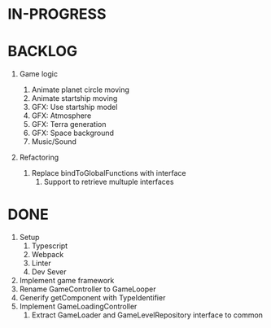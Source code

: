 # IN-PROGRESS

# BACKLOG

1. Game logic 
   1. Animate planet circle moving
   1. Animate startship moving
   1. GFX: Use startship model
   1. GFX: Atmosphere
   1. GFX: Terra generation
   1. GFX: Space background
   1. Music/Sound 
    
1. Refactoring
   1. Replace bindToGlobalFunctions with interface
      1. Support to retrieve multuple interfaces 

# DONE

1. Setup 
   1. Typescript
   2. Webpack
   3. Linter
   4. Dev Sever
1. Implement game framework
1. Rename GameController to GameLooper
1. Generify getComponent with TypeIdentifier
1. Implement GameLoadingController
   1. Extract GameLoader and GameLevelRepository interface to common
